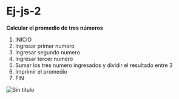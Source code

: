 # Ej-js-2

**Calcular el promedio de tres números**

1. INICIO
2. Ingresar primer numero
3. Ingresar segundo numero
4. Ingresar tercer numero
5. Sumar los tres numero ingresados y dividir el resultado entre 3
6. Imprimir el promedio
7. FIN

![Sin titulo](http://i63.tinypic.com/2ltggh0.jpg)
